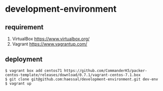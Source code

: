 development-environment
=======================

## requirement
1. VirtualBox https://www.virtualbox.org/
2. Vagrant https://www.vagrantup.com/

## deployment

```
$ vagrant box add centos71 https://github.com/CommanderK5/packer-centos-template/releases/download/0.7.1/vagrant-centos-7.1.box
$ git clone git@github.com:haessal/development-environment.git dev-env
$ vagrant up
```
